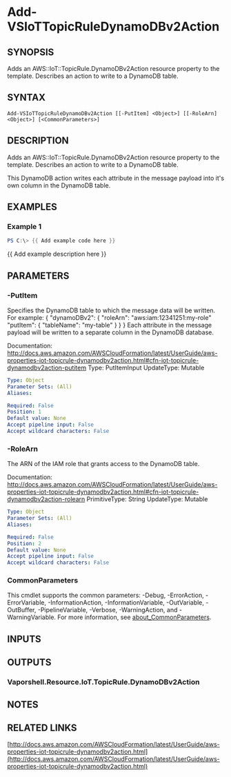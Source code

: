 # Add-VSIoTTopicRuleDynamoDBv2Action

## SYNOPSIS
Adds an AWS::IoT::TopicRule.DynamoDBv2Action resource property to the template.
Describes an action to write to a DynamoDB table.

## SYNTAX

```
Add-VSIoTTopicRuleDynamoDBv2Action [[-PutItem] <Object>] [[-RoleArn] <Object>] [<CommonParameters>]
```

## DESCRIPTION
Adds an AWS::IoT::TopicRule.DynamoDBv2Action resource property to the template.
Describes an action to write to a DynamoDB table.

This DynamoDB action writes each attribute in the message payload into it's own column in the DynamoDB table.

## EXAMPLES

### Example 1
```powershell
PS C:\> {{ Add example code here }}
```

{{ Add example description here }}

## PARAMETERS

### -PutItem
Specifies the DynamoDB table to which the message data will be written.
For example:
{ "dynamoDBv2": { "roleArn": "aws:iam:12341251:my-role" "putItem": { "tableName": "my-table" } } }
Each attribute in the message payload will be written to a separate column in the DynamoDB database.

Documentation: http://docs.aws.amazon.com/AWSCloudFormation/latest/UserGuide/aws-properties-iot-topicrule-dynamodbv2action.html#cfn-iot-topicrule-dynamodbv2action-putitem
Type: PutItemInput
UpdateType: Mutable

```yaml
Type: Object
Parameter Sets: (All)
Aliases:

Required: False
Position: 1
Default value: None
Accept pipeline input: False
Accept wildcard characters: False
```

### -RoleArn
The ARN of the IAM role that grants access to the DynamoDB table.

Documentation: http://docs.aws.amazon.com/AWSCloudFormation/latest/UserGuide/aws-properties-iot-topicrule-dynamodbv2action.html#cfn-iot-topicrule-dynamodbv2action-rolearn
PrimitiveType: String
UpdateType: Mutable

```yaml
Type: Object
Parameter Sets: (All)
Aliases:

Required: False
Position: 2
Default value: None
Accept pipeline input: False
Accept wildcard characters: False
```

### CommonParameters
This cmdlet supports the common parameters: -Debug, -ErrorAction, -ErrorVariable, -InformationAction, -InformationVariable, -OutVariable, -OutBuffer, -PipelineVariable, -Verbose, -WarningAction, and -WarningVariable. For more information, see [about_CommonParameters](http://go.microsoft.com/fwlink/?LinkID=113216).

## INPUTS

## OUTPUTS

### Vaporshell.Resource.IoT.TopicRule.DynamoDBv2Action
## NOTES

## RELATED LINKS

[http://docs.aws.amazon.com/AWSCloudFormation/latest/UserGuide/aws-properties-iot-topicrule-dynamodbv2action.html](http://docs.aws.amazon.com/AWSCloudFormation/latest/UserGuide/aws-properties-iot-topicrule-dynamodbv2action.html)

